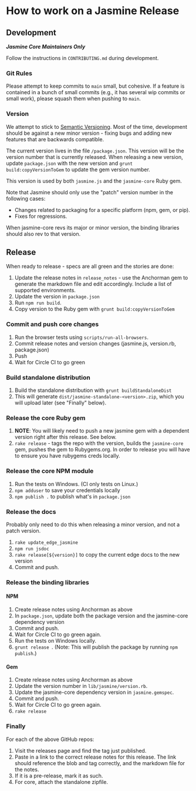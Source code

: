 # How to work on a Jasmine Release

## Development
___Jasmine Core Maintainers Only___

Follow the instructions in `CONTRIBUTING.md` during development.

### Git Rules

Please attempt to keep commits to `main` small, but cohesive. If a feature is contained in a bunch of small commits (e.g., it has several wip commits or small work), please squash them when pushing to `main`.

### Version

We attempt to stick to [Semantic Versioning](http://semver.org/). Most of the time, development should be against a new minor version - fixing bugs and adding new features that are backwards compatible.

The current version lives in the file `/package.json`. This version will be the version number that is currently released. When releasing a new version, update `package.json` with the new version and `grunt build:copyVersionToGem` to update the gem version number.

This version is used by both `jasmine.js` and the `jasmine-core` Ruby gem.

Note that Jasmine should only use the "patch" version number in the following cases:

* Changes related to packaging for a specific platform (npm, gem, or pip).
* Fixes for regressions.

When jasmine-core revs its major or minor version, the binding libraries should also rev to that version.

## Release

When ready to release - specs are all green and the stories are done:

1. Update the release notes in `release_notes` - use the Anchorman gem to generate the markdown file and edit accordingly. Include a list of supported environments.
1. Update the version in `package.json`
1. Run `npm run build`.
1. Copy version to the Ruby gem with `grunt build:copyVersionToGem`

### Commit and push core changes

1. Run the browser tests using `scripts/run-all-browsers`.
1. Commit release notes and version changes (jasmine.js, version.rb, package.json)
1. Push
1. Wait for Circle CI to go green

### Build standalone distribution

1. Build the standalone distribution with `grunt buildStandaloneDist`
1. This will generate `dist/jasmine-standalone-<version>.zip`, which you will upload later (see "Finally" below).

### Release the core Ruby gem

1. __NOTE__: You will likely need to push a new jasmine gem with a dependent version right after this release. See below.
1. `rake release` - tags the repo with the version, builds the `jasmine-core` gem, pushes the gem to Rubygems.org. In order to release you will have to ensure you have rubygems creds locally.

### Release the core NPM module

1. Run the tests on Windows. (CI only tests on Linux.)
1. `npm adduser` to save your credentials locally
1. `npm publish .` to publish what's in `package.json`

### Release the docs

Probably only need to do this when releasing a minor version, and not a patch version.

1. `rake update_edge_jasmine`
1. `npm run jsdoc`
1. `rake release[${version}]` to copy the current edge docs to the new version
1. Commit and push.

### Release the binding libraries

#### NPM

1. Create release notes using Anchorman as above
1. In `package.json`, update both the package version and the jasmine-core dependency version
1. Commit and push.
1. Wait for Circle CI to go green again.
1. Run the tests on Windows locally.
1. `grunt release `. (Note: This will publish the package by running `npm publish`.)

#### Gem

1. Create release notes using Anchorman as above
1. Update the version number in `lib/jasmine/version.rb`.
1. Update the jasmine-core dependency version in `jasmine.gemspec`.
1. Commit and push.
1. Wait for Circle CI to go green again.
1. `rake release`

### Finally

For each of the above GitHub repos:
1. Visit the releases page and find the tag just published.
1. Paste in a link to the correct release notes for this release. The link should reference the blob and tag correctly, and the markdown file for the notes.
1. If it is a pre-release, mark it as such.
1. For core, attach the standalone zipfile.
